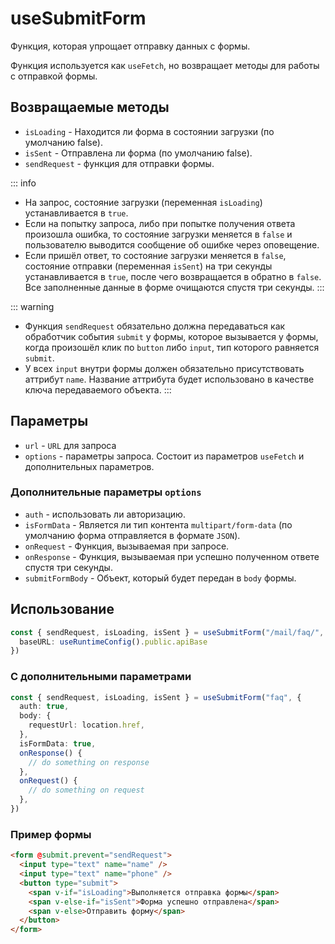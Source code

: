 # useSubmitForm

Функция, которая упрощает отправку данных с формы.

Функция используется как `useFetch`, но возвращает методы для работы с отправкой формы.

## Возвращаемые методы

- `isLoading` - Находится ли форма в состоянии загрузки (по умолчанию false).
- `isSent` - Отправлена ли форма (по умолчанию false).
- `sendRequest` - функция для отправки формы.

::: info

- На запрос, состояние загрузки (переменная `isLoading`) устанавливается в `true`.
- Если на попытку запроса, либо при попытке получения ответа произошла ошибка, то состояние загрузки меняется в `false` и пользователю выводится сообщение об ошибке через оповещение.
- Если пришёл ответ, то состояние загрузки меняется в `false`, состояние отправки (переменная `isSent`) на три секунды устанавливается в `true`, после чего возвращается в обратно в `false`. Все заполненные данные в форме очищаются спустя три секунды.
  :::

::: warning

- Функция `sendRequest` обязательно должна передаваться как обработчик события `submit` у формы, которое вызывается у формы, когда произошёл клик по `button` либо `input`, тип которого равняется `submit`.
- У всех `input` внутри формы должен обязательно присутствовать аттрибут `name`. Название аттрибута будет использовано в качестве ключа передаваемого объекта.
  :::

## Параметры

- `url` - `URL` для запроса
- `options` - параметры запроса. Состоит из параметров `useFetch` и дополнительных параметров.

### Дополнительные параметры `options`

- `auth` - использовать ли авторизацию.
- `isFormData` - Является ли тип контента `multipart/form-data` (по умолчанию форма отправляется в формате `JSON`).
- `onRequest` - Функция, вызываемая при запросе.
- `onResponse` - Функция, вызываемая при успешно полученном ответе спустя три секунды.
- `submitFormBody` - Объект, который будет передан в `body` формы.

## Использование

```ts
const { sendRequest, isLoading, isSent } = useSubmitForm("/mail/faq/", {
  baseURL: useRuntimeConfig().public.apiBase
})
```

### С дополнительными параметрами

```ts
const { sendRequest, isLoading, isSent } = useSubmitForm("faq", {
  auth: true,
  body: {
    requestUrl: location.href,
  },
  isFormData: true,
  onResponse() {
    // do something on response
  },
  onRequest() {
    // do something on request
  },
})
```

### Пример формы

```html
<form @submit.prevent="sendRequest">
  <input type="text" name="name" />
  <input type="text" name="phone" />
  <button type="submit">
    <span v-if="isLoading">Выполняется отправка формы</span>
    <span v-else-if="isSent">Форма успешно отправлена</span>
    <span v-else>Отправить форму</span>
  </button>
</form>
```
